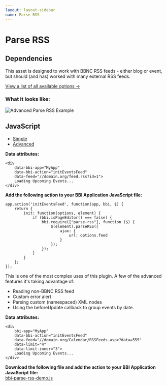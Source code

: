 ```yaml
---
layout: layout-sidebar
name: Parse RSS
---
```


# Parse RSS

## Dependencies

<p class="alert alert-info">
    This asset is designed to work with BBNC RSS feeds - either blog or event, but should (and has) worked with many external RSS feeds.
</p>

<a class="btn btn-sm btn-primary" href="/bbi/reference/assets/parse-rss">View a list of all available options&nbsp;→</a>

### What it looks like:

<img src="/assets/img/parse-rss-advanced.png" alt="Advanced Parse RSS Example" class="img-responsive">

## JavaScript

<ul class="nav nav-tabs">
    <li class="active"><a href="#common-parse-rss-simple" data-toggle="tab">Simple</a></li>
    <li><a href="#common-parse-rss-advanced" data-toggle="tab">Advanced</a></li>
</ul>
<div class="tab-content">
    <div class="tab-pane active" id="common-parse-rss-simple">
        <p><strong>Data attributes:</strong></p>
        <pre class="line-numbers"><code class="language-markup">&lt;div 
    data-bbi-app="MyApp" 
    data-bbi-action="initEventsFeed" 
    data-feed="&#47;&#47;domain.org/feed.rss?id=1">
    Loading Upcoming Events...
&lt;/div></code></pre>
        <p><strong>Add the following action to your BBI Application JavaScript file:</strong></p>
        <pre><code class="language-javascript">app.action('initEventsFeed', function(app, bbi, $) {
    return {
        init: function(options, element) {
            if (bbi.isPageEditor() === false) {
                bbi.require(&#91;"parse-rss"], function ($) {
                    $(element).parseRSS({
                        ajax: {
                            url: options.feed
                        }
                    });
                });
            }
        }
    };
});</code></pre>
</div>
    <div class="tab-pane" id="common-parse-rss-advanced">
        <p>This is one of the most complex uses of this plugin.  A few of the advanced features it's taking advantage of:</p>
        <ul>
            <li>Reading non-BBNC RSS feed</li>
            <li>Custom error alert</li>
            <li>Parsing custom (namespaced) XML nodes</li>
            <li>Using the beforeUpdate callback to group events by date.</li>
        </ul>
        <p><strong>Data attributes:</strong></p>
        <pre><code class="language-markup">&lt;div 
    bbi-app="MyApp" 
    data-bbi-action="initEventsFeed" 
    data-feed="&#47;&#47;domain.org/Calendar/RSSFeeds.aspx?data=555" 
    data-limit="4" 
    data-limit-inner="3">
    Loading Upcoming Events...
&lt;/div></code></pre>
        <p>
            <strong>Download the following file and add the action to your BBI Application JavaScript file:</strong><br>
            <a href="/assets/packages/bbi-parse-rss-demo.js">bbi-parse-rss-demo.js <i class="fa fa-download"></i></a>
        </p>
    </div>
</div>
